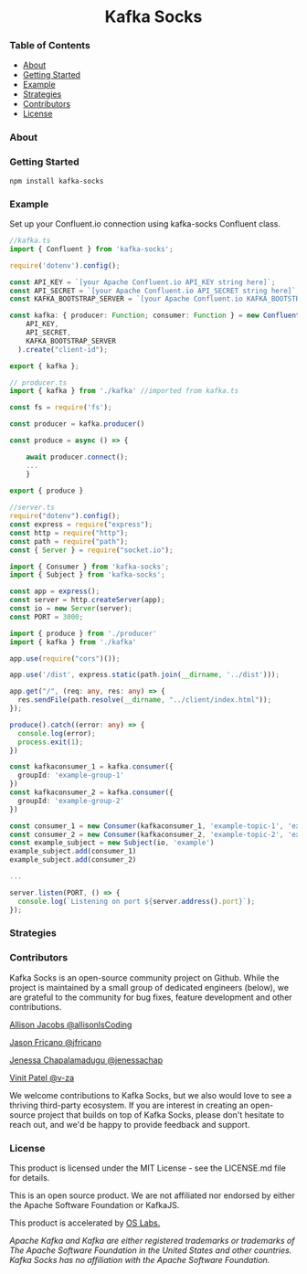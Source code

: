 <h1 align ="center">Kafka Socks</h1>
<h3>Table of Contents</h3>

* [About](https://github.com/oslabs-beta/Kafkasocks/#About)
* [Getting Started](https://github.com/oslabs-beta/Kafkasocks/#Getting-Started])
* [Example](https://github.com/oslabs-beta/Kafkasocks/#Example)
* [Strategies](https://github.com/oslabs-beta/Kafkasocks/#Strategies)
* [Contributors](https://github.com/oslabs-beta/Kafkasocks/#Contributors)
* [License](https://github.com/oslabs-beta/Kafkasocks/#License)

<h3 href="#About">About</h3>

<h3>Getting Started</h3>

``` npm install kafka-socks ```

<h3 href="#Example">Example</h3>

Set up your Confluent.io connection using kafka-socks Confluent class.
```typescript
//kafka.ts 
import { Confluent } from 'kafka-socks';

require('dotenv').config();

const API_KEY = `[your Apache Confluent.io API_KEY string here]`;
const API_SECRET = `[your Apache Confluent.io API_SECRET string here]`;
const KAFKA_BOOTSTRAP_SERVER = `[your Apache Confluent.io KAFKA_BOOTSTRAP_SERVER string here]`;

const kafka: { producer: Function; consumer: Function } = new Confluent(
    API_KEY,
    API_SECRET,
    KAFKA_BOOTSTRAP_SERVER
  ).create("client-id");

export { kafka };
```

```typescript
// producer.ts 
import { kafka } from './kafka' //imported from kafka.ts

const fs = require('fs');

const producer = kafka.producer()

const produce = async () => {

    await producer.connect();
    ...
    }
    
export { produce }
```

```typescript
//server.ts
require("dotenv").config();
const express = require("express");
const http = require("http");
const path = require("path");
const { Server } = require("socket.io");

import { Consumer } from 'kafka-socks';
import { Subject } from 'kafka-socks';

const app = express();
const server = http.createServer(app);
const io = new Server(server);
const PORT = 3000;

import { produce } from './producer'
import { kafka } from './kafka'

app.use(require("cors")());

app.use('/dist', express.static(path.join(__dirname, '../dist')));

app.get("/", (req: any, res: any) => {
  res.sendFile(path.resolve(__dirname, "../client/index.html"));
});

produce().catch((error: any) => {
  console.log(error);
  process.exit(1);
})

const kafkaconsumer_1 = kafka.consumer({
  groupId: 'example-group-1'
})
const kafkaconsumer_2 = kafka.consumer({
  groupId: 'example-group-2'
})

const consumer_1 = new Consumer(kafkaconsumer_1, 'example-topic-1', 'example-message-1') //
const consumer_2 = new Consumer(kafkaconsumer_2, 'example-topic-2', 'example-message-2')
const example_subject = new Subject(io, 'example')
example_subject.add(consumer_1)
example_subject.add(consumer_2)

...

server.listen(PORT, () => {
  console.log(`Listening on port ${server.address().port}`);
});
```

<h3 href="#Strategies">Strategies</h3>
<h3 href="#Contributors">Contributors</h3>

Kafka Socks is an open-source community project on Github. While the project is maintained by a small group of dedicated engineers (below), we are grateful to the community for bug fixes, feature development and other contributions. 

[Allison Jacobs @allisonIsCoding](https://github.com/allisonIsCoding)

[Jason Fricano @jfricano](https://github.com/jfricano)

[Jenessa Chapalamadugu @jenessachap](https://github.com/jenessachap)

[Vinit Patel @v-za](https://github.com/v-za)

We welcome contributions to Kafka Socks, but we also would love to see a thriving third-party ecosystem. If you are interest in creating an open-source project that builds on top of Kafka Socks, please don't hesitate to reach out, and we'd be happy to provide feedback and support.

<h3 href="#License">License</h3>

This product is licensed under the MIT License - see the LICENSE.md file for details.

This is an open source product. We are not affiliated nor endorsed by either the Apache Software Foundation or KafkaJS.

This product is accelerated by [OS Labs.](https://opensourcelabs.io/)

*Apache Kafka and Kafka are either registered trademarks or trademarks of The Apache Software Foundation in the United States and other countries. Kafka Socks has no affiliation with the Apache Software Foundation.*
